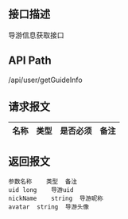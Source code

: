 ## 接口描述
导游信息获取接口
## API Path
/api/user/getGuideInfo
## 请求报文
|名称         |类型           |是否必须   |备注                                 |
|-------------|:--------------|:---------:|:------------------------------------|
## 返回报文
    参数名称	类型	备注
    uid	long	导游uid
    nickName	string	导游昵称
    avatar	string	导游头像
    
    
